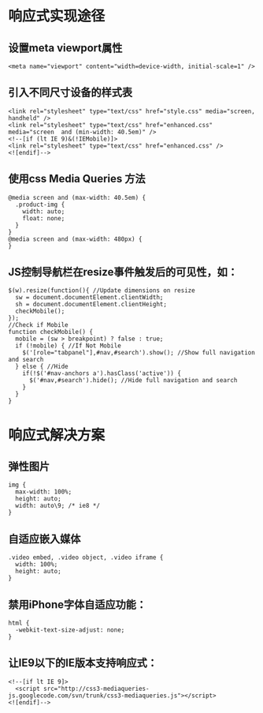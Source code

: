 # 响应式实现途径

## 设置meta viewport属性

```
<meta name="viewport" content="width=device-width, initial-scale=1" />
```

## 引入不同尺寸设备的样式表

```
<link rel="stylesheet" type="text/css" href="style.css" media="screen, handheld" />
<link rel="stylesheet" type="text/css" href="enhanced.css" media="screen  and (min-width: 40.5em)" />
<!--[if (lt IE 9)&(!IEMobile)]>
<link rel="stylesheet" type="text/css" href="enhanced.css" />
<![endif]-->
```

## 使用css Media Queries 方法

```
@media screen and (max-width: 40.5em) {
  .product-img {
    width: auto;
    float: none;
  }
}
@media screen and (max-width: 480px) {
}
```

## JS控制导航栏在resize事件触发后的可见性，如：

```
$(w).resize(function(){ //Update dimensions on resize
  sw = document.documentElement.clientWidth;
  sh = document.documentElement.clientHeight;
  checkMobile();
});
//Check if Mobile
function checkMobile() {
  mobile = (sw > breakpoint) ? false : true;
  if (!mobile) { //If Not Mobile
    $('[role="tabpanel"],#nav,#search').show(); //Show full navigation and search
  } else { //Hide 
    if(!$('#nav-anchors a').hasClass('active')) {
      $('#nav,#search').hide(); //Hide full navigation and search
    }
  }
}
```

# 响应式解决方案

## 弹性图片

```
img {
  max-width: 100%;
  height: auto;
  width: auto\9; /* ie8 */
}
```

## 自适应嵌入媒体

```
.video embed, .video object, .video iframe {
  width: 100%;
  height: auto;
}
```

## 禁用iPhone字体自适应功能：

```
html {
  -webkit-text-size-adjust: none;
}
```

## 让IE9以下的IE版本支持响应式：

```
<!--[if lt IE 9]>
  <script src="http://css3-mediaqueries-js.googlecode.com/svn/trunk/css3-mediaqueries.js"></script>
<![endif]-->
```


